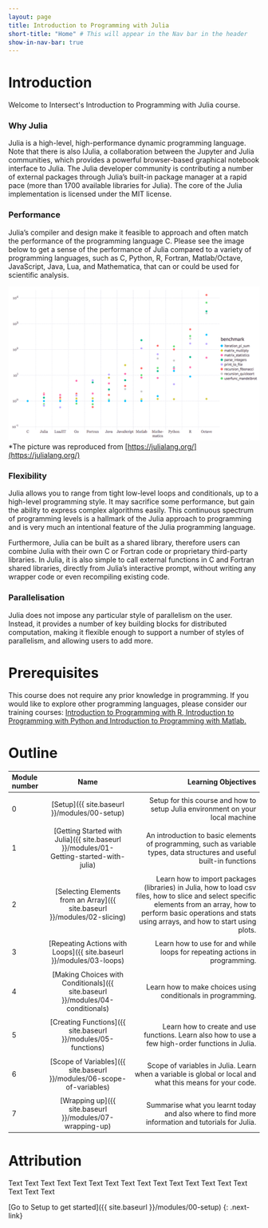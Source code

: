 ```yaml
---
layout: page
title: Introduction to Programming with Julia
short-title: "Home" # This will appear in the Nav bar in the header
show-in-nav-bar: true
---
```


<link rel="icon"  type="image/png"    href="https://www.intersect.org.au/docs/logo_intersect.gif">

# Introduction

Welcome to Intersect's Introduction to Programming with Julia course.

### Why Julia

Julia is a high-level, high-performance dynamic programming language. Note that there is also IJulia, a collaboration between the Jupyter and Julia communities, which provides a powerful browser-based graphical notebook interface to Julia. The Julia developer community is contributing a number of external packages through Julia’s built-in package manager at a rapid pace (more than 1700 available libraries for Julia). The core of the Julia implementation is licensed under the MIT license. 

### Performance

Julia’s compiler and design make it feasible to approach and often match the performance of the programming language C. Please see the image below to get a sense of the performance of Julia compared to a variety of programming languages, such as C, Python, R, Fortran, Matlab/Octave, JavaScript, Java, Lua, and Mathematica, that can or could be used for scientific analysis.

![Julia performance](images/julia_performance.png)
*The picture was reproduced from [https://julialang.org/](https://julialang.org/)

### Flexibility

Julia allows you to range from tight low-level loops and conditionals, up to a high-level programming style. It may sacrifice some performance, but gain the ability to express complex algorithms easily. This continuous spectrum of programming levels is a hallmark of the Julia approach to programming and is very much an intentional feature of the Julia programming language. 

Furthermore, Julia can be built as a shared library, therefore users can combine Julia with their own C or Fortran code or proprietary third-party libraries. In Julia, it is also simple to call external functions in C and Fortran shared libraries, directly from Julia’s interactive prompt, without writing any wrapper code or even recompiling existing code. 

### Parallelisation

Julia does not impose any particular style of parallelism on the user. Instead, it provides a number of key building blocks for distributed computation, making it flexible enough to support a number of styles of parallelism, and allowing users to add more.


# Prerequisites

This course does not require any prior knowledge in programming. If you would like to explore other programming languages, please consider our training courses: [Introduction to Programming with R, Introduction to Programming with Python and Introduction to Programming with Matlab.](https://intersect.org.au/energy/training)

# Outline

|Module number|Name|&nbsp;&nbsp;&nbsp;&nbsp;Learning Objectives|
|:--- |:---: |---: |
| | | |
|0|[Setup]({{ site.baseurl }}/modules/00-setup)|&nbsp;&nbsp;&nbsp;&nbsp;Setup for this course and how to setup Julia environment on your local machine|
| | | |
|1|[Getting Started with Julia]({{ site.baseurl }}/modules/01-Getting-started-with-julia)|&nbsp;&nbsp;&nbsp;&nbsp;An introduction to basic elements of programming, such as variable types, data structures and useful built-in functions|
| | | |
|2|[Selecting Elements from an Array]({{ site.baseurl }}/modules/02-slicing)|&nbsp;&nbsp;&nbsp;&nbsp;Learn how to import packages (libraries) in Julia, how to load csv files, how to slice and select specific elements from an array, how to perform basic operations and stats using arrays, and how to start using plots.|
| | | |
|3|[Repeating Actions with Loops]({{ site.baseurl }}/modules/03-loops)|&nbsp;&nbsp;&nbsp;&nbsp;Learn how to use for and while loops for repeating actions in programming.|
| | | |
|4|[Making Choices with Conditionals]({{ site.baseurl }}/modules/04-conditionals)|&nbsp;&nbsp;&nbsp;&nbsp;Learn how to make choices using conditionals in programming.|
| | | |
|5|[Creating Functions]({{ site.baseurl }}/modules/05-functions)|&nbsp;&nbsp;&nbsp;&nbsp;Learn how to create and use functions. Learn also how to use a few high-order functions in Julia.|
| | | |
|6|[Scope of Variables]({{ site.baseurl }}/modules/06-scope-of-variables)|&nbsp;&nbsp;&nbsp;&nbsp;Scope of variables in Julia. Learn when a variable is global or local and what this means for your code.|
| | | |
|7|[Wrapping up]({{ site.baseurl }}/modules/07-wrapping-up)|&nbsp;&nbsp;&nbsp;&nbsp;Summarise what you learnt today and also where to find more information and tutorials for Julia.|       



# Attribution

Text Text Text Text Text Text Text Text Text Text Text Text Text Text Text Text Text Text 

[Go to Setup to get started]({{ site.baseurl }}/modules/00-setup)
{: .next-link}
